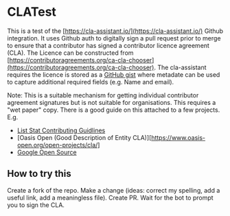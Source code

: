 # CLATest

This is a test of the [https://cla-assistant.io/](https://cla-assistant.io/) Github integration. It uses Github auth to digitally sign a pull request prior to merge to ensure that a contributor has signed a contributor licence agreement (CLA). The Licence can be constructed from [https://contributoragreements.org/ca-cla-chooser](https://contributoragreements.org/ca-cla-chooser). The cla-assistant requires the licence is stored as a [GitHub gist](https://gist.github.com/mondus/25564f96827e39f6c2a9a7b894f4f93f) where metadate can be used to capture additional required fields (e.g. Name and email).

Note: This is a suitable mechanism for getting individual contributor agreement signatures but is not suitable for organisations. This requires a "wet paper" copy. There is a good guide on this attached to a few projects. E.g.

 - [List Stat Contributing Guidlines](https://lisp-stat.dev/docs/contributing/)
 - [Oasis Open (Good Description of Entity CLA)][https://www.oasis-open.org/open-projects/cla/] 
 - [Google Open Source](https://opensource.google/documentation/reference/cla)
 
## How to try this

Create a fork of the repo. Make a change (ideas: correct my spelling, add a useful link, add a meaningless file). Create PR. Wait for the bot to prompt you to sign the CLA.
